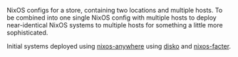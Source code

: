 NixOS configs for a store, containing two locations and multiple hosts. To be combined into one single NixOS config with multiple hosts to deploy near-identical NixOS systems to multiple hosts for something a little more sophisticated. 

Initial systems deployed using [nixos-anywhere](https://github.com/nix-community/nixos-anywhere) using [disko](https://github.com/nix-community/disko)
and [nixos-facter](https://github.com/nix-community/nixos-facter).
